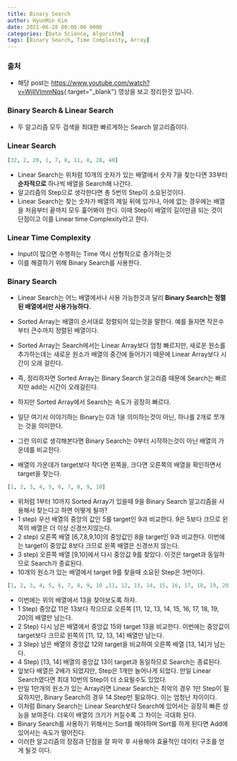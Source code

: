 ```yaml
---
title: Binary Search
author: HyunMin Kim
date: 2021-06-28 00:00:00 0000
categories: [Data Science, Algorithm]
tags: [Binary Search, Time Complexity, Array]
---
```


### 출처
- 해당 post는 <https://www.youtube.com/watch?v=WjIlVlmmNqs>{:target="_blank"} 영상을 보고 정리한것 입니다.

### Binary Search & Linear Search
- 두 알고리즘 모두 검색을 최대한 빠르게하는 Search 알고리즘이다.

### Linear Search

```python
[32, 2, 20, 1, 7, 8, 11, 8, 28, 40]
```

- Linear Search는 위처럼 10개의 숫자가 있는 배열에서 숫자 7을 찾는다면 33부터 **순차적으로** 하나씩 배열을 Search해 나간다.
- 알고리즘의 Step으로 생각한다면 총 5번의 Step이 소요된것이다.
- Linear Search는 찾는 숫자가 배열의 제일 뒤에 있거나, 아에 없는 경우에는 배열을 처음부터 끝까지 모두 훑어봐야 한다. 이때 Step이 배열의 길이만큼 되는 것이 단점이고 이를 Linear time Complexity라고 한다.

### Linear Time Complexity
- Input이 많으면 수행하는 Time 역시 선형적으로 증가하는것
- 이를 해결하기 위해 Binary Search를 사용한다.

### Binary Search
- Linear Search는 어느 배열에서나 사용 가능한것과 달리 **Binary Search는 정렬된 배열에서만 사용가능하다.**
- Sorted Array는 배열이 순서대로 정렬되어 있는것을 말한다. 예를 들자면 작은수 부터 큰수까지 정렬된 배열이다.
- Sorted Array는 Search에서는 Linear Array보다 엄청 빠르지만, 새로운 원소를 추가하는데는 새로운 원소가 배열의 중간에 들어가기 때문에 Linear Array보다 시간이 오래 걸린다.
- 즉, 정리하자면 Sorted Array는 Binary Search 알고리즘 때문에 Search는 빠르지만 add는 시간이 오래걸린다.
- 하지만 Sorted Array에서 Search는 속도가 굉장히 빠르다.


- 일단 여기서 이야기하는 Binary는 0과 1을 의미하는것이 아닌, 하나를 2개로 쪼개는 것을 의미한다.
- 그런 의미로 생각해본다면 Binary Search는 0부터 시작하는것이 아닌 배열의 가운데를 비교한다.
- 배열의 가운데가 target보다 작다면 왼쪽을, 크다면 오른쪽의 배열을 확인하면서 target을 찾는다.

```python
[1, 2, 3, 4, 5, 6, 7, 8, 9, 10]
```

- 위처럼 1부터 10까지 Sorted Array가 있을때 9을 Binary Search 알고리즘을 사용해서 찾는다고 하면 어떻게 될까?
- 1 step) 우선 배열의 중앙의 값인 5를 target인 9과 비교한다. 9은 5보다 크므로 왼쪽의 배열은 더 이상 신경쓰지않는다.
- 2 step) 오른쪽 배열 [6,7,8,9,10]의 중앙값인 8을 target인 9과 비교한다. 이번에는 target이 중앙값 8보다 크므로 왼쪽 배열은 신경쓰지 않는다.
- 3 step) 오른쪽 배열 [9,10]에서 다시 중앙값 9를 찾았다. 이것은 target과 동일하므로 Search가 종료된다.
- 10개의 원소가 있는 배열에서 target 9를 찾을때 소요된 Step은 3번이다.

```python
[1, 2, 3, 4, 5, 6, 7, 8, 9, 10 ,11, 12, 13, 14, 15, 16, 17, 18, 19, 20]
```
- 이번에는 위의 배열에서 13을 찾아보도록 하자.
- 1 Step) 중앙값 11은 13보다 작으므로 오른쪽 [11, 12, 13, 14, 15, 16, 17, 18, 19, 20]의 배열만 남는다.
- 2 Step) 다시 남은 배열에서 중앙값 15와 target 13을 비교한다. 이번에는 중앙값이 target보다 크므로 왼쪽의 [11, 12, 13, 14] 배열만 남는다.
- 3 Step) 남은 배열의 중앙값 12와 target을 비교하여 오른쪽 배열 [13, 14]가 남는다.
- 4 Step) [13, 14] 배열의 중앙값 13이 target과 동일하므로 Search는 종료된다.
- 앞보다 배열은 2배가 되었지만, Step은 1개만 늘어나게 되었다. 만일 Linear Search였다면 최대 10번의 Step이 더 소요될수도 있었다.
- 만일 1만개의 원소가 있는 Array라면 Linear Search는 최악의 경우 1만 Step이 필요하지만, Binary Search의 경우 14 Step만 필요하다. 이는 엄청난 차이이다.
- 이처럼 Binary Search는 Linear Search보다 Search에 있어서는 굉장히 빠른 성능을 보여준다. 더욱이 배열의 크기가 커질수록 그 차이는 극대화 된다.
- Binary Search를 사용하기 위해서는 Sort를 해야하며 Sort를 하게 된다면 Add에 있어서는 속도가 떨어진다.
- 이러한 알고리즘의 장점과 단점을 잘 파악 후 사용해야 효율적인 데이터 구조를 얻게 될것 이다.